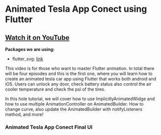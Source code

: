 # Animated Tesla App Conect using Flutter

## [Watch it on YouTube](https://youtu.be/P629-Z3py1Y)

**Packages we are using:**

- flutter_svg: [link](https://pub.dev/packages/flutter_svg)

This video is for those who want to master Flutter animation. In total there will be four episodes and this is the first one, where you will learn how to create an animated tesla car app using Flutter that works both android and iOS. Users can unlock any door, check battery status also control the air cooler temperature and check the psi of the tires.

In this hole tutorial, we will cover how to use ImplicitlyAnimatedWidge and how to use multiple AnimationController on AnimatedBuilder. How to change curve, also update the AnimatedBuilder with notifyListeners method, and more!

### Animated Tesla App Conect Final UI
